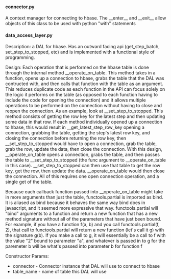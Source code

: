 #### connector.py
A context manager for connecting to hbase. The \_\_enter\_\_ and \_\_exit\_\_ allow objects of this class to 
be used with python "with" statements

#### data\_access\_layer.py
Description: a DAL for hbase. Has an outward facing api (get\_step\_batch, set\_step\_to\_stopped, etc)
and is implemented with a functional style of programming. 

Design: Each operation that is performed on the hbase table is done through the internal method 
\_\_operate\_on\_table. This method takes in a function, opens up a connection to hbase, grabs 
the table that the DAL was contructed with, and then calls that function with the table as an argument.
This reduces duplicate code as each function in the API can focus solely on the logic it performs on the
table (as opposed to each function having to include the code for opening the connection) and it allows
multiple operations to be performed on the connection without having to close and reopen the connection.
As an example, look at \_\_set\_step\_to\_stopped. This method consists of getting the row key for the
latest step and then updating some data in that row. If each method individually opened up a connection
to hbase, this would result in \_\_get\_latest\_step\_row\_key opening a connection, grabbing the table, 
getting the step's latest row key, and closing the connection before returning the row key, then 
\_\_set\_step\_to\_stopped would have to open a connection, grab the table, grab the row, update the data,
then close the connection. With this design, \_\_operate\_on\_table opens a connection, grabs the table,
and then passes the table to \_\_set\_step\_to\_stopped (the func argument to \_\_operate\_on\_table in this
case). \_\_set\_step\_to\_stopped can then use that table to get the row key, get the row, then update the
data. \_\_operate\_on\_table would then close the connection. All of this requires one open connection
operation, and a single get of the table.

Because each callback function passed into \_\_operate\_on\_table might take in more arguments than
just the table, functools.partial is imported as bind. It is aliased as bind because it behaves the same
way bind does in javascript, and it seemed more expressive that way. functools.partial will "bind"
arguments to a function and return a new function that has a new method signature without all of the
parameters that have just been bound. For example, if you have a function f(a, b) and you call 
functools.partial(f, 2), that call to functools.partial will return a new function (let's call it g)
with the signature g(b). If you make a call to g, it will essentially be a call to f with the value
"2" bound to parameter "a", and whatever is passed in to g for the paremeter b will be what's passed
into parameter b for function f 

Constructor Params:
* connector - Connector instance that DAL will use to connect to hbase
* table_name - name of table this DAL will use
